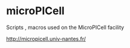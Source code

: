 # microPICell
Scripts , macros used on the MicroPICell facility

http://micropicell.univ-nantes.fr/ 
